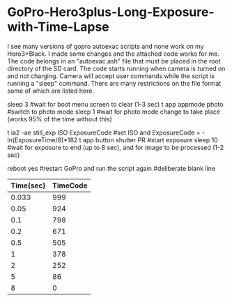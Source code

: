 # GoPro-Hero3plus-Long-Exposure-with-Time-Lapse

I see many versions of gopro autoexac scripts and none work on my Hero3+Black. I made some changes and the attached code works for me. The code belongs in an "autoexac.ash" file that must be placed in the root directory of the SD card. The code starts running when camera is turned on and not charging. Camera will accept user commands while the script is running a "sleep" command. There are many restrictions on the file format some of which are listed here.

sleep 3                               #wait for boot menu screen to clear (1-3 sec)
t app appmode photo                   #switch to photo mode
sleep 1                               #wait for photo mode change to take place (works 95% of the time without this)

t ia2 -ae still_exp ISO ExposureCode  #set ISO and ExposureCode = -ln(ExposureTime/8)*182
t app button shutter PR               #start exposure
sleep 10                              #wait for exposure to end (up to 8 sec), and for image to be processed (1-2 sec)

reboot yes                            #restart GoPro and run the script again
                                      #deliberate blank line
                                       
Time(sec) |TimeCode
----------|---------
0.033     |     999
0.05      |     924
0.1       |     798
0.2       |     671
0.5       |     505
1         |     378
2         |     252
5         |      86
8         |       0
